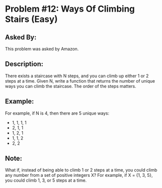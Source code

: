 # Problem #12: Ways Of Climbing Stairs (Easy)

## Asked By:

This problem was asked by Amazon.

## Description:
 
There exists a staircase with N steps, and you can climb up either 1 or 2 steps at a time. Given N, write a function that returns the number of unique ways you can climb the staircase. The order of the steps matters.

## Example:

For example, if N is 4, then there are 5 unique ways:
- 1, 1, 1, 1
- 2, 1, 1
- 1, 2, 1
- 1, 1, 2
- 2, 2


## Note:

What if, instead of being able to climb 1 or 2 steps at a time, you could climb any number from a set of positive integers X? For example, if X = {1, 3, 5}, you could climb 1, 3, or 5 steps at a time.